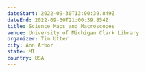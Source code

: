```yaml
---
dateStart: 2022-09-30T13:00:39.849Z
dateEnd: 2022-09-30T21:00:39.854Z
title: Science Maps and Macroscopes
venue: University of Michigan Clark Library
organizer: Tim Utter
city: Ann Arbor
state: MI
country: USA
---
```

